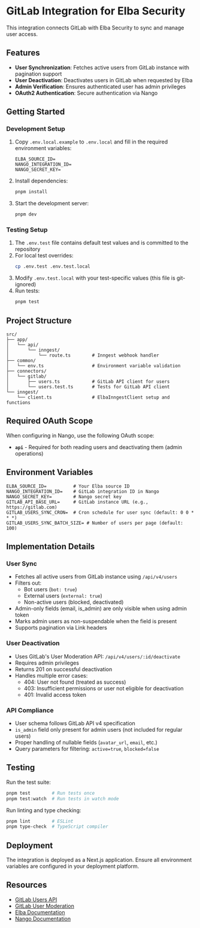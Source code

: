 # GitLab Integration for Elba Security

This integration connects GitLab with Elba Security to sync and manage user access.

## Features

- **User Synchronization**: Fetches active users from GitLab instance with pagination support
- **User Deactivation**: Deactivates users in GitLab when requested by Elba
- **Admin Verification**: Ensures authenticated user has admin privileges
- **OAuth2 Authentication**: Secure authentication via Nango

## Getting Started

### Development Setup

1. Copy `.env.local.example` to `.env.local` and fill in the required environment variables:

   ```
   ELBA_SOURCE_ID=
   NANGO_INTEGRATION_ID=
   NANGO_SECRET_KEY=
   ```

2. Install dependencies:

   ```bash
   pnpm install
   ```

3. Start the development server:
   ```bash
   pnpm dev
   ```

### Testing Setup

1. The `.env.test` file contains default test values and is committed to the repository
2. For local test overrides:
   ```bash
   cp .env.test .env.test.local
   ```
3. Modify `.env.test.local` with your test-specific values (this file is git-ignored)
4. Run tests:
   ```bash
   pnpm test
   ```

## Project Structure

```
src/
├── app/
│   └── api/
│       └── inngest/
│           └── route.ts        # Inngest webhook handler
├── common/
│   └── env.ts                  # Environment variable validation
├── connectors/
│   └── gitlab/
│       ├── users.ts            # GitLab API client for users
│       └── users.test.ts       # Tests for GitLab API client
└── inngest/
    └── client.ts               # ElbaInngestClient setup and functions
```

## Required OAuth Scope

When configuring in Nango, use the following OAuth scope:

- **`api`** - Required for both reading users and deactivating them (admin operations)

## Environment Variables

```
ELBA_SOURCE_ID=          # Your Elba source ID
NANGO_INTEGRATION_ID=    # GitLab integration ID in Nango
NANGO_SECRET_KEY=        # Nango secret key
GITLAB_API_BASE_URL=     # GitLab instance URL (e.g., https://gitlab.com)
GITLAB_USERS_SYNC_CRON=  # Cron schedule for user sync (default: 0 0 * * *)
GITLAB_USERS_SYNC_BATCH_SIZE= # Number of users per page (default: 100)
```

## Implementation Details

### User Sync

- Fetches all active users from GitLab instance using `/api/v4/users`
- Filters out:
  - Bot users (`bot: true`)
  - External users (`external: true`)
  - Non-active users (blocked, deactivated)
- Admin-only fields (email, is_admin) are only visible when using admin token
- Marks admin users as non-suspendable when the field is present
- Supports pagination via Link headers

### User Deactivation

- Uses GitLab's User Moderation API: `/api/v4/users/:id/deactivate`
- Requires admin privileges
- Returns 201 on successful deactivation
- Handles multiple error cases:
  - 404: User not found (treated as success)
  - 403: Insufficient permissions or user not eligible for deactivation
  - 401: Invalid access token

### API Compliance

- User schema follows GitLab API v4 specification
- `is_admin` field only present for admin users (not included for regular users)
- Proper handling of nullable fields (`avatar_url`, `email`, etc.)
- Query parameters for filtering: `active=true`, `blocked=false`

## Testing

Run the test suite:

```bash
pnpm test        # Run tests once
pnpm test:watch  # Run tests in watch mode
```

Run linting and type checking:

```bash
pnpm lint        # ESLint
pnpm type-check  # TypeScript compiler
```

## Deployment

The integration is deployed as a Next.js application. Ensure all environment variables are configured in your deployment platform.

## Resources

- [GitLab Users API](https://docs.gitlab.com/api/users/)
- [GitLab User Moderation](https://docs.gitlab.com/administration/moderate_users/)
- [Elba Documentation](https://docs.elba.io)
- [Nango Documentation](https://docs.nango.dev)
